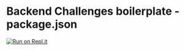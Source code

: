 # Backend Challenges boilerplate - package.json
[![Run on Repl.it](https://repl.it/badge/github/erailea/freecodecamp)](https://repl.it/github/erailea/freecodecamp)